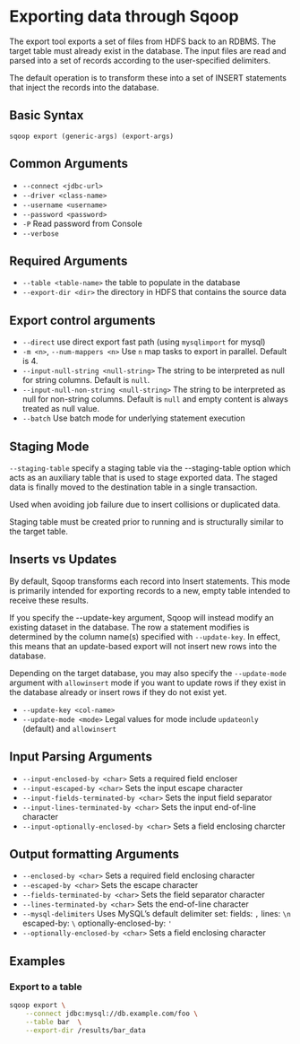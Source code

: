 # Exporting data through Sqoop

The export tool exports a set of files from HDFS back to an RDBMS. The target table must already exist in the database. The input files are read and parsed into a set of records according to the user-specified delimiters.

The default operation is to transform these into a set of INSERT statements that inject the records into the database.

## Basic Syntax

`sqoop export (generic-args) (export-args)`

## Common Arguments

* `--connect <jdbc-url>`
* `--driver <class-name>`
* `--username <username>`
* `--password <password>`
* `-P` Read password from Console
* `--verbose`

## Required Arguments

* `--table <table-name>` the table to populate in the database
* `--export-dir <dir>`  the directory in HDFS that contains the source data

## Export control arguments

* `--direct`  use direct export fast path (using `mysqlimport` for mysql)
* `-m <n>`, `--num-mappers <n>` Use `n` map tasks to export in parallel. Default is 4.
* `--input-null-string <null-string>` The string to be interpreted as null for string columns. Default is `null`.
* `--input-null-non-string <null-string>`  The string to be interpreted as null for non-string columns. Default is `null` and empty content is always treated as null value.
* `--batch` Use batch mode for underlying statement execution

## Staging Mode

`--staging-table`
specify a staging table via the --staging-table option which acts as an auxiliary table that is used to stage exported data. The staged data is finally moved to the destination table in a single transaction.

Used when avoiding job failure due to insert collisions or duplicated data.

Staging table must be created prior to running and is structurally similar to the target table.

## Inserts vs Updates

By default, Sqoop transforms each record into Insert statements. This mode is primarily intended for exporting records to a new, empty table intended to receive these results.

If you specify the --update-key argument, Sqoop will instead modify an existing dataset in the database.
The row a statement modifies is determined by the column name(s) specified with `--update-key`. In effect, this means that an update-based export will not insert new rows into the database.

Depending on the target database, you may also specify the `--update-mode` argument with `allowinsert` mode if you want to update rows if they exist in the database already or insert rows if they do not exist yet.

* `--update-key <col-name>`
* `--update-mode <mode>` Legal values for mode include `updateonly` (default) and `allowinsert`

## Input Parsing Arguments

* `--input-enclosed-by <char>` Sets a required field encloser
* `--input-escaped-by <char>` Sets the input escape character
* `--input-fields-terminated-by <char>` Sets the input field separator
* `--input-lines-terminated-by <char>` Sets the input end-of-line character
* `--input-optionally-enclosed-by <char>` Sets a field enclosing charcter

## Output formatting Arguments

* `--enclosed-by <char>` Sets a required field enclosing character
* `--escaped-by <char>` Sets the escape character
* `--fields-terminated-by <char>` Sets the field separator character
* `--lines-terminated-by <char>` Sets the end-of-line character
* `--mysql-delimiters` Uses MySQL’s default delimiter set: fields: `,` lines: `\n` escaped-by: `\`  optionally-enclosed-by: `'`
* `--optionally-enclosed-by <char>` Sets a field enclosing character

## Examples

### Export to a table

```bash
sqoop export \
    --connect jdbc:mysql://db.example.com/foo \
    --table bar  \
    --export-dir /results/bar_data
```